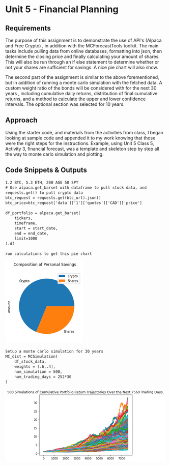 # Unit 5 - Financial Planning

## Requirements
The purpose of this assignment is to demonstrate the use of API's (Alpaca and Free Crypto) , in addition with the MCForecastTools toolkit.
The main tasks include pulling data from online databases, formatting into json, then determine the closing price and finally calculating
your amount of shares. This will also be run through an if else statement to determine whether or not your shares are sufficient for savings.
A nice pie chart will also show.

The second part of the assignment is similar to the above forementioned, but in addition of running a monte carlo simulation with the fetched
data. A custom weight ratio of the bonds will be considered with for the next 30 years , including cumulative daily returns, distribution of
final cumulative returns, and a method to calculate the upper and lower confidence intervals. The optional section was selected for 10 years.

## Approach
Using the starter code, and materials from the activities from class, I began looking at sample code and appended it to my work knowing that 
those were the right steps for the instructions. Example, using Unit 5 Class 5, Activity 3, financial forecast, was a template and skeleton
step by step all the way to monte carlo simulation and plotting.

## Code Snippets & Outputs
```
1.2 BTC, 5.3 ETH, 200 AGG 50 SPY
# Use alpaca.get_barset with dataframe to pull stock data, and requests.get() to pull crypto data
btc_request = requests.get(btc_url).json()
btc_price=btc_request['data']['1']['quotes']['CAD']['price']

df_portfolio = alpaca.get_barset(
    tickers,
    timeframe,
    start = start_date,
    end = end_date,
    limit=1000
).df

run calculations to get this pie chart
```
![Crypto vs Shares Chart](/pie.png)

```
Setup a monte carlo simulation for 30 years
MC_dist = MCSimulation(
    df_stock_data,
    weights = [.6,.4],
    num_simulation = 500,
    num_trading_days = 252*30
)
```
![Monte Carlo Simulation 30 years](/cum.png)
